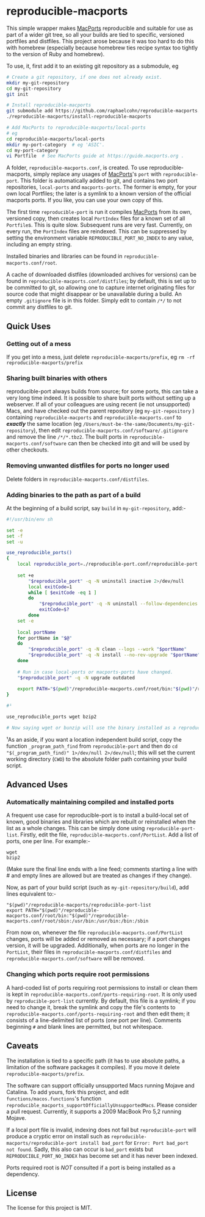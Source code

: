 # reproducible-macports

This simple wrapper makes [MacPorts](https://www.macports.org/) reproducible and suitable for use as part of a wider git tree, so all your builds are tied to specific, versioned portfiles and distfiles. This project arose because it was too hard to do this with homebrew (especially because homebrew ties recipe syntax too tightly to the version of Ruby and homebrew).

To use, it, first add it to an existing git repository as a submodule, eg

```bash
# Create a git repository, if one does not already exist.
mkdir my-git-repository
cd my-git-repository
git init

# Install reproducible-macports
git submodule add https://github.com/raphaelcohn/reproducible-macports.git
./reproducible-macports/install-reproducible-macports

# Add MacPorts to reproducible-macports/local-ports
# eg
cd reproducible-macports/local-ports
mkdir my-port-category  # eg 'ASIC'.
cd my-port-category
vi Portfile  # See MacPorts guide at https://guide.macports.org .
```

A folder, `reproducible-macports.conf`, is created. To use reproducible-macports, simply replace any usages of [MacPorts](https://www.macports.org/)'s `port` with `reproducible-port`. This folder is automatically added to git, and contains two port repositories, `local-ports` and `macports-ports`. The former is empty, for your own local Portfiles; the later is a symlink to a known version of the official macports ports. If you like, you can use your own copy of this.

The first time `reproducible-port` is run it compiles [MacPorts](https://www.macports.org/) from its own, versioned copy, then creates local `PortIndex` files for a known set of all `Portfile`s. This is quite slow. Subsequent runs are very fast. Currently, on every run, the `PortIndex` files are reindexed. This can be suppressed by setting the environment variable `REPRODUCIBLE_PORT_NO_INDEX` to any value, including an empty string.

Installed binaries and libraries can be found in `reproducible-macports.conf/root`.

A cache of downloaded distfiles (downloaded archives for versions) can be found in `reproducible-macports.conf/distfiles`; by default, this is set up to be committed to git, so allowing one to capture internet originating files for source code that might disappear or be unavailable during a build. An empty `.gitignore` file is in this folder. Simply edit to contain `/*/` to not commit any distfiles to git.


## Quick Uses


### Getting out of a mess

If you get into a mess, just delete `reproducible-macports/prefix`, eg `rm -rf reproducible-macports/prefix`


### Sharing built binaries with others

reproducible-port always builds from source; for some ports, this can take a very long time indeed. It is possible to share built ports without setting up a webserver. If all of your colleagues are using recent (ie not unsupported) Macs, and have checked out the parent repository (eg `my-git-repository` ) containing `reproducible-macports` and `reproducible-macports.conf` to ***exactly*** the same location (eg `/Users/must-be-the-same/Documents/my-git-repository`), then edit `reproducible-macports.conf/software/.gitignore` and remove the line `/*/*.tbz2`. The built ports in `reproducible-macports.conf/software` can then be checked into git and will be used by other checkouts.


### Removing unwanted distfiles for ports no longer used

Delete folders in `reproducible-macports.conf/distfiles`.


### Adding binaries to the path as part of a build

At the beginning of a build script, say `build` in `my-git-repository`, add:-

```bash
#!/usr/bin/env sh

set -e
set -f
set -u

use_reproducible_ports()
{
	local reproducible_port=./reproducible-port.conf/reproducible-port
	
	set +e
		"$reproducible_port" -q -N uninstall inactive 2>/dev/null
		local exitCode=1
		while [ $exitCode -eq 1 ]
		do
			"$reproducible_port" -q -N uninstall --follow-dependencies --follow-dependents leaves 2>/dev/null
			exitCode=$?
		done
	set -e
	
	local portName
	for portName in "$@"
	do
		"$reproducible_port" -q -N clean --logs --work "$portName"
		"$reproducible_port" -q -N install --no-rev-upgrade "$portName"
	done
	
	# Run in case local-ports or macports-ports have changed.
	"$reproducible_port" -q -N upgrade outdated
	
	export PATH="$(pwd)"/reproducible-macports.conf/root/bin:"$(pwd)"/reproducible-macports.conf/root/sbin:/usr/bin:/usr/bin:/bin:/sbin
}

#¹

use_reproducible_ports wget bzip2

# Now saying wget or bunzip will use the binary installed as a reproducible port; all other binaries will be those shipped with macos.
```

¹As an aside, if you want a location independent build script, copy the function `_program_path_find` from `reproducible-port` and then do `cd "$(_program_path_find)" 1>/dev/null 2>/dev/null`; this will set the current working directory (`CWD`) to the absolute folder path containing your build script.



## Advanced Uses


### Automatically maintaining compiled and installed ports

A frequent use case for reproducible-port is to install a build-local set of known, good binaries and libraries which are rebuilt or reinstalled when the list as a whole changes. This can be simply done using `reproducible-port-list`. Firstly, edit the file, `reproducible-macports.conf/PortList`. Add a list of ports, one per line. For example:-

```
wget
bzip2
```

(Make sure the final line ends with a line feed; comments starting a line with # and empty lines are allowed but are treated as changes if they change).

Now, as part of your build script (such as `my-git-repository/build`), add lines equivalent to:-

```
"$(pwd)"/reproducible-macports/reproducible-port-list
export PATH="$(pwd)"/reproducible-macports.conf/root/bin:"$(pwd)"/reproducible-macports.conf/root/sbin:/usr/bin:/usr/bin:/bin:/sbin
```

From now on, whenever the file `reproducible-macports.conf/PortList` changes, ports will be added or removed as necessary; if a port changes version, it will be upgraded. Additionally, when ports are no longer in the `PortList`, their files in `reproducible-macports.conf/distfiles` and `reproducible-macports.conf/software` will be removed.


### Changing which ports require root permissions

A hard-coded list of ports requiring root permissions to install or clean them is kept in `reproducible-macports.conf/ports-requiring-root`. It is only used by `reproducible-port-list` currently. By default, this file is a symlink; if you need to change it, break the symlink and copy the file's contents to `reproducible-macports.conf/ports-requiring-root` and then edit them; it consists of a line-delimited list of ports (one port per line). Comments beginning `#` and blank lines are permitted, but not whitespace.


## Caveats

The installation is tied to a specific path (it has to use absolute paths, a limitation of the software packages it compiles). If you move it delete `reproducible-macports/prefix`.

The software can support officially unsupported Macs running Mojave and Catalina. To add yours, fork this project, and edit `functions/macos.functions`'s function `reproducible_macports_supportOfficiallyUnsupportedMacs`. Please consider a pull request. Currently, it supports a 2009 MacBook Pro 5,2 running Mojave.

If a local port file is invalid, indexing does not fail but `reproducible-port` will produce a cryptic error on install such as `reproducible-macports/reproducible-port install bad_port` for `Error: Port bad_port not found`. Sadly, this also can occur is `bad_port` exists but `REPRODUCIBLE_PORT_NO_INDEX` has become set and it has never been indexed.

Ports required root is *NOT* consulted if a port is being installed as a dependency.

## License

The license for this project is MIT.
